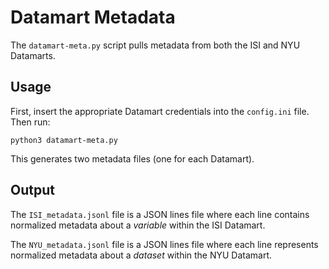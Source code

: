 # Datamart MetadataThe `datamart-meta.py` script pulls metadata from both the ISI and NYU Datamarts. ## UsageFirst, insert the appropriate Datamart credentials into the `config.ini` file. Then run:```python3 datamart-meta.py```This generates two metadata files (one for each Datamart).## OutputThe `ISI_metadata.jsonl` file is a JSON lines file where each line contains normalized metadata about a _variable_ within the ISI Datamart.The `NYU_metadata.jsonl` file is a JSON lines file where each line represents normalized metadata about a _dataset_ within the NYU Datamart.